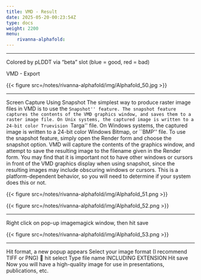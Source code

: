 ```yaml
---
title: VMD - Result
date: 2025-05-20-00:23:54Z
type: docs 
weight: 2200
menu: 
    rivanna-alphafold:
---
```



---

Colored by pLDDT via “beta” slot (blue = good, red = bad) 

VMD -  Export

{{< figure src=/notes/rivanna-alphafold/img/Alphafold_50.jpg >}}

---

Screen Capture Using Snapshot 
The simplest way to produce raster image files in VMD is to use the ``Snapshot'' feature. The snapshot feature captures the contents of the VMD graphics window, and saves them to a raster image file. On Unix systems, the captured image is written to a 24-bit color Truevision ``Targa'' file. On Windows systems, the captured image is written to a 24-bit color Windows Bitmap, or ``BMP'' file. To use the snapshot feature, simply open the Render form and choose the snapshot option. VMD will capture the contents of the graphics window, and attempt to save the resulting image to the filename given in the Render form. You may find that it is important not to have other windows or cursors in front of the VMD graphics display when using snapshot, since the resulting images may include obscuring windows or cursors. This is a platform-dependent behavior, so you will need to determine if your system does this or not. 


{{< figure src=/notes/rivanna-alphafold/img/Alphafold_51.png >}}

{{< figure src=/notes/rivanna-alphafold/img/Alphafold_52.png >}}

---

Right click on pop-up imagemagick window, then hit save

{{< figure src=/notes/rivanna-alphafold/img/Alphafold_53.png >}}

---

Hit format, a new popup appears
Select your image format (I recommend TIFF or PNG)  hit select
Type file name INCLUDING EXTENSION
Hit save
Now you will have a high-quality image for use in presentations, publications, etc.

